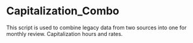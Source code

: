 # Capitalization_Combo
This script is used to combine legacy data from two sources into one for monthly review. Capitalization hours and rates. 
